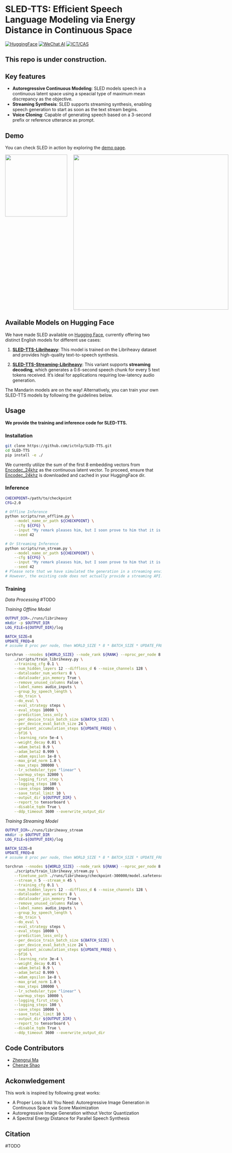 # SLED-TTS: Efficient Speech Language Modeling via Energy Distance in Continuous Space
[![HuggingFace](https://img.shields.io/badge/HuggingFace-FEC200?style=flat&logo=Hugging%20Face)](https://huggingface.co/collections/ICTNLP/sled-tts-680253e19c889010a1a376ac)
[![WeChat AI](https://img.shields.io/badge/WeChat%20AI-4CAF50?style=flat&logo=wechat)](https://www.wechat.com)
[![ICT/CAS](https://img.shields.io/badge/ICT%2FCAS-0066cc?style=flat&logo=school)](https://ict.cas.cn)

## This repo is under construction.


## Key features
- **Autoregressive Continuous Modeling**: SLED models speech in a continuous latent space using a speacial type of maximum mean discrepancy as the objective.
- **Streaming Synthesis**: SLED supports streaming synthesis, enabling speech generation to start as soon as the text stream begins.
- **Voice Cloning**: Capable of generating speech based on a 3-second prefix or reference utterance as prompt.



## Demo
You can check SLED in action by exploring the [demo page](https://sled-demo.github.io/).
<div style="display: flex;">
   <img src="https://github.com/user-attachments/assets/0f6ee8a0-4258-48a2-a670-5556672dbc18" width="200" style="margin-right: 20px;"/>
   <img src="https://github.com/user-attachments/assets/f48848b0-58d9-403a-86d1-80683565a4d7" width="500"/>
</div>

## Available Models on Hugging Face

We have made SLED available on [Hugging Face](https://huggingface.co/collections/ICTNLP/sled-tts-680253e19c889010a1a376ac), currently offering two distinct English models for different use cases:

1. **[SLED-TTS-Libriheavy](https://huggingface.co/ICTNLP/SLED-TTS-Libriheavy)**: This model is trained on the Libriheavy dataset and provides high-quality text-to-speech synthesis.
  
2. **[SLED-TTS-Streaming-Libriheavy](https://huggingface.co/ICTNLP/SLED-TTS-Streaming-Libriheavy)**: This variant supports **streaming decoding**, which generates a 0.6-second speech chunk for every 5 text tokens received. It’s ideal for applications requiring low-latency audio generation.


The Mandarin models are on the way! Alternatively, you can train your own SLED-TTS models by following the guidelines below.

## Usage
**We provide the training and inference code for SLED-TTS.**

### Installation
``` sh
git clone https://github.com/ictnlp/SLED-TTS.git
cd SLED-TTS
pip install -e ./
```

We currently utilize the sum of the first 8 embedding vectors from [Encodec_24khz](https://huggingface.co/facebook/encodec_24khz) as the continuous latent vector. To proceed, ensure that [Encodec_24khz](https://huggingface.co/facebook/encodec_24khz) is downloaded and cached in your HuggingFace dir.

### Inference
``` sh
CHECKPOINT=/path/to/checkpoint
CFG=2.0

# Offline Inference
python scripts/run_offline.py \
    --model_name_or_path ${CHECKPOINT} \
    --cfg ${CFG} \
    --input "My remark pleases him, but I soon prove to him that it is not the right way to speak. However perfect may have been the language of that ancient writer." \
    --seed 42

# Or Streaming Inference
python scripts/run_stream.py \
    --model_name_or_path ${CHECKPOINT} \
    --cfg ${CFG} \
    --input "My remark pleases him, but I soon prove to him that it is not the right way to speak. However perfect may have been the language of that ancient writer." \
    --seed 42
# Please note that we have simulated the generation in a streaming environment in run_stream.py for evaluating its quality.
# However, the existing code does not actually provide a streaming API.
```

### Training

*Data Processing*
#TODO

*Training Offline Model*
``` sh
OUTPUT_DIR=./runs/libriheavy
mkdir -p $OUTPUT_DIR
LOG_FILE=${OUTPUT_DIR}/log

BATCH_SIZE=8
UPDATE_FREQ=8
# assume 8 proc per node, then WORLD_SIZE * 8 * BATCH_SIZE * UPDATE_FREQ == 512

torchrun --nnodes ${WORLD_SIZE} --node_rank ${RANK} --nproc_per_node 8 --master_addr ${MASTER_ADDR} --master_port ${MASTER_PORT} \
    ./scripts/train_libriheavy.py \
    --training_cfg 0.1 \
    --num_hidden_layers 12 --diffloss_d 6 --noise_channels 128 \
    --dataloader_num_workers 8 \
    --dataloader_pin_memory True \
    --remove_unused_columns False \
    --label_names audio_inputs \
    --group_by_speech_length \
    --do_train \
    --do_eval \
    --eval_strategy steps \
    --eval_steps 10000 \
    --prediction_loss_only \
    --per_device_train_batch_size ${BATCH_SIZE} \
    --per_device_eval_batch_size 24 \
    --gradient_accumulation_steps ${UPDATE_FREQ} \
    --bf16 \
    --learning_rate 5e-4 \
    --weight_decay 0.01 \
    --adam_beta1 0.9 \
    --adam_beta2 0.999 \
    --adam_epsilon 1e-8 \
    --max_grad_norm 1.0 \
    --max_steps 300000 \
    --lr_scheduler_type "linear" \
    --warmup_steps 32000 \
    --logging_first_step \
    --logging_steps 100 \
    --save_steps 10000 \
    --save_total_limit 10 \
    --output_dir ${OUTPUT_DIR} \
    --report_to tensorboard \
    --disable_tqdm True \
    --ddp_timeout 3600 --overwrite_output_dir

```

*Training Streaming Model*
``` sh
OUTPUT_DIR=./runs/libriheavy_stream
mkdir -p $OUTPUT_DIR
LOG_FILE=${OUTPUT_DIR}/log

BATCH_SIZE=8
UPDATE_FREQ=8
# assume 8 proc per node, then WORLD_SIZE * 8 * BATCH_SIZE * UPDATE_FREQ == 512

torchrun --nnodes ${WORLD_SIZE} --node_rank ${RANK} --nproc_per_node 8 --master_addr ${MASTER_ADDR} --master_port ${MASTER_PORT} \
    ./scripts/train_libriheavy_stream.py \
    --finetune_path ./runs/libriheavy/checkpoint-300000/model.safetensors \
    --stream_n 5 --stream_m 45 \
    --training_cfg 0.1 \
    --num_hidden_layers 12 --diffloss_d 6 --noise_channels 128 \
    --dataloader_num_workers 8 \
    --dataloader_pin_memory True \
    --remove_unused_columns False \
    --label_names audio_inputs \
    --group_by_speech_length \
    --do_train \
    --do_eval \
    --eval_strategy steps \
    --eval_steps 10000 \
    --prediction_loss_only \
    --per_device_train_batch_size ${BATCH_SIZE} \
    --per_device_eval_batch_size 24 \
    --gradient_accumulation_steps ${UPDATE_FREQ} \
    --bf16 \
    --learning_rate 3e-4 \
    --weight_decay 0.01 \
    --adam_beta1 0.9 \
    --adam_beta2 0.999 \
    --adam_epsilon 1e-8 \
    --max_grad_norm 1.0 \
    --max_steps 100000 \
    --lr_scheduler_type "linear" \
    --warmup_steps 10000 \
    --logging_first_step \
    --logging_steps 100 \
    --save_steps 10000 \
    --save_total_limit 10 \
    --output_dir ${OUTPUT_DIR} \
    --report_to tensorboard \
    --disable_tqdm True \
    --ddp_timeout 3600 --overwrite_output_dir
```


## Code Contributors

- [Zhengrui Ma](https://scholar.google.com/citations?user=dUgq6tEAAAAJ)
- [Chenze Shao](https://scholar.google.com/citations?user=LH_rZf8AAAAJ)



## Ackonwledgement
This work is inspired by following great works:
- A Proper Loss Is All You Need: Autoregressive Image Generation in Continuous Space via Score Maximization
- Autoregressive Image Generation without Vector Quantization
- A Spectral Energy Distance for Parallel Speech Synthesis

## Citation
#TODO

